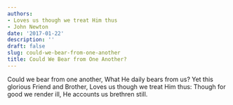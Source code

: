 ```yaml
---
authors:
- Loves us though we treat Him thus
- John Newton
date: '2017-01-22'
description: ''
draft: false
slug: could-we-bear-from-one-another
title: Could We Bear from One Another?
---
```

Could we bear from one another,
What He daily bears from us?
Yet this glorious Friend and Brother,
Loves us though we treat Him thus:
Though for good we render ill,
He accounts us brethren still.



